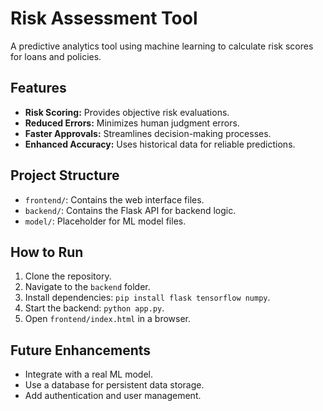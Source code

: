 # Risk Assessment Tool

A predictive analytics tool using machine learning to calculate risk scores for loans and policies.

## Features
- **Risk Scoring:** Provides objective risk evaluations.
- **Reduced Errors:** Minimizes human judgment errors.
- **Faster Approvals:** Streamlines decision-making processes.
- **Enhanced Accuracy:** Uses historical data for reliable predictions.

## Project Structure
- `frontend/`: Contains the web interface files.
- `backend/`: Contains the Flask API for backend logic.
- `model/`: Placeholder for ML model files.

## How to Run
1. Clone the repository.
2. Navigate to the `backend` folder.
3. Install dependencies: `pip install flask tensorflow numpy`.
4. Start the backend: `python app.py`.
5. Open `frontend/index.html` in a browser.

## Future Enhancements
- Integrate with a real ML model.
- Use a database for persistent data storage.
- Add authentication and user management.
